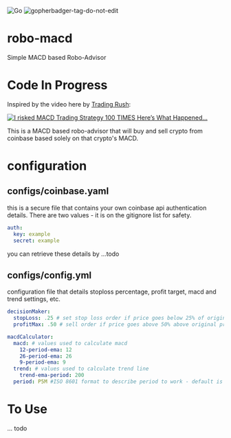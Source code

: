 ![Go](https://github.com/johnmillner/robo-macd/workflows/Go/badge.svg)
![gopherbadger-tag-do-not-edit]()


# robo-macd
Simple MACD based Robo-Advisor

# Code In Progress

Inspired by the video here by [Trading Rush](https://www.youtube.com/watch?v=nmffSjdZbWQ):

[![I risked MACD Trading Strategy 100 TIMES Here’s What Happened...](https://img.youtube.com/vi/nmffSjdZbWQ/0.jpg)](https://www.youtube.com/watch?v=nmffSjdZbWQ)

This is a MACD based robo-advisor that will buy and sell crypto from coinbase based solely on that crypto's MACD.

# configuration
## configs/coinbase.yaml
this is a secure file that contains your own coinbase api authentication details. There are two values - it is on the gitignore list for safety.
```yaml
auth:
  key: example
  secret: example
```
you can retrieve these details by ...todo

## configs/config.yml
configuration file that details stoploss percentage, profit target, macd and trend settings, etc.
```yaml
decisionMaker:
  stopLoss: .25 # set stop loss order if price goes below 25% of original price
  profitMax: .50 # sell order if price goes above 50% above original price

macdCalculator:
  macd: # values used to calculate macd
    12-period-ema: 12
    26-period-ema: 26
    9-period-ema: 9
  trend: # values used to calculate trend line
    trend-ema-period: 200
  period: P5M #ISO 8601 format to describe period to work - default is 5 minutes
  ```

# To Use
... todo
